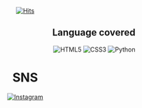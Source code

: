 <div align="center">
  
[![Hits](https://hits.seeyoufarm.com/api/count/incr/badge.svg?url=https%3A%2F%2Fgithub.com%2FDejong1706&count_bg=%2379C83D&title_bg=%23555555&icon=&icon_color=%23E7E7E7&title=hits&edge_flat=false)](https://hits.seeyoufarm.com)

</div>

<div align="right">  
  
## Language covered
<img alt="HTML5" src="https://img.shields.io/badge/html5%20-%23E34F26.svg?&style=for-the-badge&logo=html5&logoColor=white"/>   <img alt="CSS3" src="https://img.shields.io/badge/css3%20-%231572B6.svg?&style=for-the-badge&logo=css3&logoColor=white"/>   <img alt="Python" src="https://img.shields.io/badge/python%20-%2314354C.svg?&style=for-the-badge&logo=python&logoColor=white"/>

</div>

<div align="center">
  
# SNS
<a href ="https://www.instagram.com/bgeun98/"><img alt="Instagram" src="https://img.shields.io/badge/<bgeun98>%20-%23E4405F.svg?&style=for-the-badge&logo=Instagram&logoColor=white"/></a>

</div>
